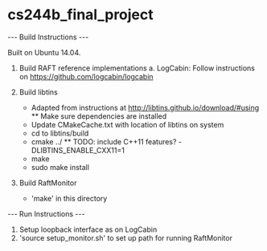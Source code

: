 cs244b_final_project
====================

--- Build Instructions ---

Built on Ubuntu 14.04.

1. Build RAFT reference implementations
   a. LogCabin: Follow instructions on https://github.com/logcabin/logcabin

2. Build libtins
   * Adapted from instructions at http://libtins.github.io/download/#using
   ** Make sure dependencies are installed
   * Update CMakeCache.txt with location of libtins on system
   * cd to libtins/build
   * cmake ../
   ** TODO: include C++11 features? -DLIBTINS_ENABLE_CXX11=1
   * make
   * sudo make install

3. Build RaftMonitor
   * 'make' in this directory

--- Run Instructions ---

1. Setup loopback interface as on LogCabin
2. 'source setup_monitor.sh' to set up path for running RaftMonitor
